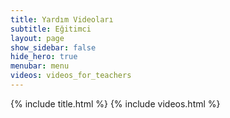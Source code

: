 ```yaml
---
title: Yardım Videoları
subtitle: Eğitimci
layout: page
show_sidebar: false
hide_hero: true
menubar: menu
videos: videos_for_teachers
---
```


{% include title.html %}
{% include videos.html %}

